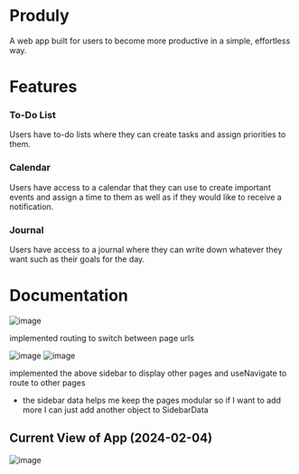 # Produly
A web app built for users to become more productive in a simple, effortless way.

# Features
### To-Do List
Users have to-do lists where they can create tasks and assign priorities to them. 
### Calendar
Users have access to a calendar that they can use to create important events and assign a time to them as well as if they would like to receive a notification.
### Journal
Users have access to a journal where they can write down whatever they want such as their goals for the day.

# Documentation
![image](https://github.com/aleabalda/produly/assets/113554225/f12e0686-0dee-420a-a568-550f49585f71)

implemented routing to switch between page urls

![image](https://github.com/aleabalda/produly/assets/113554225/55d3cdaf-bb5f-4b43-8039-3e3c4b8dc9ae)
![image](https://github.com/aleabalda/produly/assets/113554225/e427e8d0-31ac-42cd-852d-9b1ec741ac3c)

implemented the above sidebar to display other pages and useNavigate to route to other pages
- the sidebar data helps me keep the pages modular so if I want to add more I can just add another object to SidebarData

## Current View of App (2024-02-04)
![image](https://github.com/aleabalda/produly/assets/113554225/967f5b7e-13b3-4cbb-8548-928b7246e0d2)


